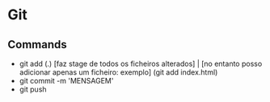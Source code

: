 # Git

## Commands

* git add (.)  [faz stage de todos os ficheiros alterados] | [no entanto posso adicionar apenas um ficheiro: exemplo] (git add index.html)
* git commit -m 'MENSAGEM'
* git push

